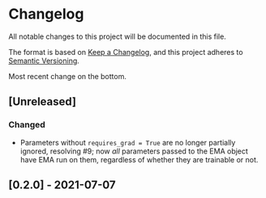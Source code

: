 # Changelog
All notable changes to this project will be documented in this file.

The format is based on [Keep a Changelog](https://keepachangelog.com/en/1.0.0/),
and this project adheres to [Semantic Versioning](https://semver.org/spec/v2.0.0.html).

Most recent change on the bottom.

## [Unreleased]

### Changed
- Parameters without `requires_grad = True` are no longer partially ignored, resolving #9; now *all* parameters passed to the EMA object have EMA run on them, regardless of whether they are trainable or not. 

## [0.2.0] - 2021-07-07